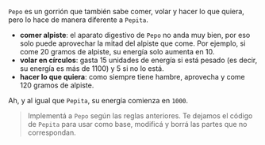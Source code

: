 `Pepo` es un gorrión que también sabe comer, volar y hacer lo que quiera, pero lo hace de manera diferente a `Pepita`.

* **comer alpiste**: el aparato digestivo de `Pepo` no anda muy bien, por eso solo puede aprovechar la mitad del alpiste que come. Por ejemplo, si come 20 gramos de alpiste, su energía solo aumenta en 10.
* **volar en círculos**: gasta 15 unidades de energía si está pesado (es decir, su energía es más de 1100) y 5 si no lo está.
* **hacer lo que quiera**: como siempre tiene hambre, aprovecha y come 120 gramos de alpiste.

Ah, y al igual que `Pepita`, su energía comienza en `1000`.

> Implementá a `Pepo` según las reglas anteriores. Te dejamos el código de `Pepita` para usar como base, modificá y borrá las partes que no correspondan.